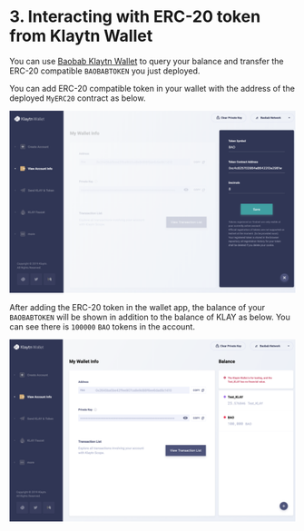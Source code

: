 # 3. Interacting with ERC-20 token from Klaytn Wallet

You can use [Baobab Klaytn Wallet](https://baobab.wallet.klaytn.com) to query your balance and transfer the ERC-20 compatible `BAOBABTOKEN` you just deployed.

You can add ERC-20 compatible token in your wallet with the address of the deployed `MyERC20` contract as below.

![ERC20-3-Add\_token](../../../.gitbook/assets/erc20-3-add_token.png)

After adding the ERC-20 token in the wallet app, the balance of your `BAOBABTOKEN` will be shown in addition to the balance of KLAY as below. You can see there is `100000` `BAO` tokens in the account.

![ERC20-4-wallet-token](../../../.gitbook/assets/erc20-4-wallet-token%20%282%29.png)

